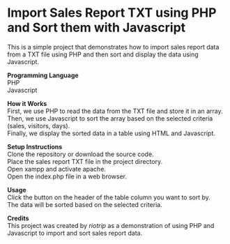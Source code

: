 # Import Sales Report TXT using PHP and Sort them with Javascript
This is a simple project that demonstrates how to import sales report data from a TXT file using PHP and then sort and display the data using Javascript.

<b>Programming Language</b>
<br>
PHP
<br>
Javascript

<b>How it Works</b>
<br>
First, we use PHP to read the data from the TXT file and store it in an array. 
<br>
Then, we use Javascript to sort the array based on the selected criteria (sales, visitors, days).
<br>
Finally, we display the sorted data in a table using HTML and Javascript.

<b>Setup Instructions</b>
<br>
Clone the repository or download the source code.
<br>
Place the sales report TXT file in the project directory.
<br>
Open xampp and activate apache.
<br>
Open the index.php file in a web browser.

<b>Usage</b>
<br>
Click the button on the header of the table column you want to sort by.
<br>
The data will be sorted based on the selected criteria.

<b>Credits</b>
<br>
This project was created by <i>riotrip</i> as a demonstration of using PHP and Javascript to import and sort sales report data.




